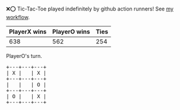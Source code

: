 :x::o: Tic-Tac-Toe played indefinitely by github action runners! See [my workflow](.github/workflows/play.yaml).

|PlayerX wins|PlayerO wins|Ties|
|-|-|-|
|638|562|254|

PlayerO's turn.

<pre>
+---+---+---+
| X |   | X |
+---+---+---+
|   |   | O |
+---+---+---+
| O |   | X |
+---+---+---+
</pre>